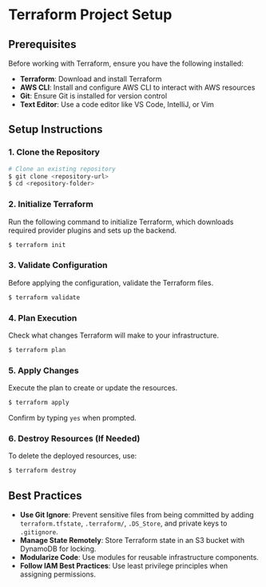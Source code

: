 # Terraform Project Setup

## Prerequisites
Before working with Terraform, ensure you have the following installed:

- **Terraform**: Download and install Terraform
- **AWS CLI**: Install and configure AWS CLI to interact with AWS resources
- **Git**: Ensure Git is installed for version control
- **Text Editor**: Use a code editor like VS Code, IntelliJ, or Vim

## Setup Instructions

### 1. Clone the Repository
```sh
# Clone an existing repository
$ git clone <repository-url>
$ cd <repository-folder>
```

### 2. Initialize Terraform
Run the following command to initialize Terraform, which downloads required provider plugins and sets up the backend.
```sh
$ terraform init
```

### 3. Validate Configuration
Before applying the configuration, validate the Terraform files.
```sh
$ terraform validate
```

### 4. Plan Execution
Check what changes Terraform will make to your infrastructure.
```sh
$ terraform plan
```

### 5. Apply Changes
Execute the plan to create or update the resources.
```sh
$ terraform apply
```
Confirm by typing `yes` when prompted.

### 6. Destroy Resources (If Needed)
To delete the deployed resources, use:
```sh
$ terraform destroy
```

## Best Practices
- **Use Git Ignore**: Prevent sensitive files from being committed by adding `terraform.tfstate`, `.terraform/`, `.DS_Store`, and private keys to `.gitignore`.
- **Manage State Remotely**: Store Terraform state in an S3 bucket with DynamoDB for locking.
- **Modularize Code**: Use modules for reusable infrastructure components.
- **Follow IAM Best Practices**: Use least privilege principles when assigning permissions.
